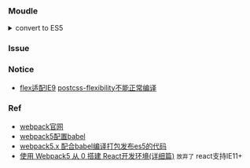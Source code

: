 

### Moudle

<details>
  <summary>convert to ES5</summary>
   <pre><code>
npm install webpack webpack-cli @babel/core @babel/preset-env babel-loader core-js --save-dev 
    </code></pre>
    webpack-config.js
   <pre><code>
const path = require('path');

module.exports = {
    entry: './src/index.js',
    output: {
        path: path.resolve(__dirname, 'dist')
    },
    mode: 'development',
    target: ['web', 'es5'],
    module: {
        rules: [{
            test: /\.js$/,
            exclude: /node_modules/,
            use: {
                loader: 'babel-loader',
            }
        }]
    },
};
    </code></pre>
    .babelrc
   <pre><code>

{
    "presets": [
      ["@babel/preset-env",
        {
          "useBuiltIns": "usage",
          "corejs": 3
        }
      ]
    ]
  }
    </code></pre>

</details>

### Issue

### Notice

- [flex适配IE9](https://github.com/robertpanvip/flex-native) [postcss-flexibility不能正常编译](https://github.com/7rulnik/postcss-flexibility)

### Ref
- [webpack官网](https://www.webpackjs.com/guides/)
- [webpack5配置babel](https://my.oschina.net/u/4125329/blog/4916583)
- [webpack5.x 配合babel编译打包发布es5的代码](https://blog.csdn.net/maki077/article/details/110531741)
- [使用 Webpack5 从 0 搭建 React开发环境(详细篇)](https://jishuin.proginn.com/p/763bfbd3bb1c) `放弃了` react支持IE11+

  
